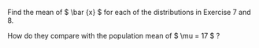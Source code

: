 Find the mean of $ \bar {x} $ for each of the distributions in Exercise 7 and 8.

How do they compare with the population mean of $ \mu = 17 $ ?
